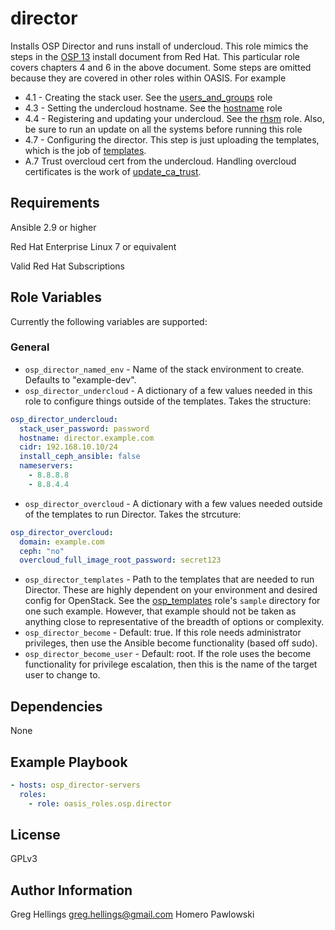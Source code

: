 director
===========

Installs OSP Director and runs install of undercloud. This role mimics the steps in the
[OSP 13](https://access.redhat.com/documentation/en-us/red_hat_openstack_platform/13/html-single/director_installation_and_usage/)
install document from Red Hat. This particular role covers chapters 4 and 6 in
the above document. Some steps are omitted because they are covered
in other roles within OASIS. For example

* 4.1 - Creating the stack user. See the
[users\_and\_groups](https://github.com/oasis-roles/users_and_groups) role
* 4.3 - Setting the undercloud hostname. See the
[hostname](https://github.com/oasis-roles/hostname) role
* 4.4 - Registering and updating your undercloud. See the
[rhsm](https://github.com/oasis-roles/rhsm) role. Also, be sure to run an update
on all the systems before running this role
* 4.7 - Configuring the director. This step is just uploading the templates, which
is the job of [templates](https://github.com/oasis-roles/ansible_collection_osp/blob/master/roles/templates/).
* A.7 Trust overcloud cert from the undercloud. Handling overcloud certificates
is the work of [update\_ca\_trust](https://github.com/oasis-roles/update_ca_trust).


Requirements
------------

Ansible 2.9 or higher

Red Hat Enterprise Linux 7 or equivalent

Valid Red Hat Subscriptions

Role Variables
--------------

Currently the following variables are supported:

### General

* `osp_director_named_env` - Name of the stack environment to create. Defaults
  to "example-dev".
* `osp_director_undercloud` - A dictionary of a few values needed in this role
  to configure things outside of the templates. Takes the structure:
```yaml
osp_director_undercloud:
  stack_user_password: password
  hostname: director.example.com
  cidr: 192.168.10.10/24
  install_ceph_ansible: false
  nameservers:
    - 8.8.8.8
    - 8.8.4.4
```
* `osp_director_overcloud` - A dictionary with a few values needed outside
  of the templates to run Director. Takes the strcuture:
```yaml
osp_director_overcloud:
  domain: example.com
  ceph: "no"
  overcloud_full_image_root_password: secret123
```
* `osp_director_templates` - Path to the templates that are needed to run
  Director. These are highly dependent on your environment and desired config
  for OpenStack. See the [osp\_templates](https://github.com/oasis-roles/osp_templates)
  role's `sample` directory for one such example. However, that example should
  not be taken as anything close to representative of the breadth of options
  or complexity.
* `osp_director_become` - Default: true. If this role needs administrator
  privileges, then use the Ansible become functionality (based off sudo).
* `osp_director_become_user` - Default: root. If the role uses the become
  functionality for privilege escalation, then this is the name of the target
  user to change to.

Dependencies
------------

None

Example Playbook
----------------

```yaml
- hosts: osp_director-servers
  roles:
    - role: oasis_roles.osp.director
```

License
-------

GPLv3

Author Information
------------------

Greg Hellings <greg.hellings@gmail.com>
Homero Pawlowski
